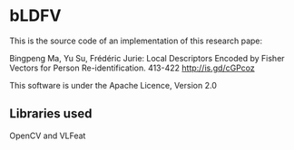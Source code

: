 bLDFV
======

This is the source code of an implementation of this research pape:

Bingpeng Ma, Yu Su, Frédéric Jurie: Local Descriptors Encoded by Fisher Vectors for Person Re-identification. 413-422
http://is.gd/cGPcoz

This software is under the Apache Licence, Version 2.0

Libraries used
---------------
OpenCV and VLFeat
